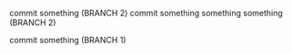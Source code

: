 
commit something (BRANCH 2)
commit something something something (BRANCH 2)


commit something (BRANCH 1)

